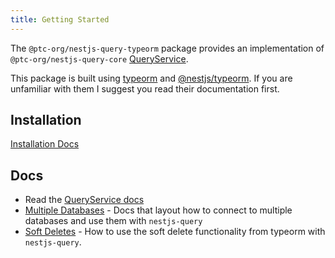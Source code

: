 ```yaml
---
title: Getting Started
---
```


The `@ptc-org/nestjs-query-typeorm` package provides an implementation of `@ptc-org/nestjs-query-core` [QueryService](../../concepts/services.md).

This package is built using [typeorm](https://typeorm.io/#/) and [@nestjs/typeorm](https://docs.nestjs.com/techniques/database#typeorm-integration). If you are unfamiliar with them I suggest you read their documentation first.

## Installation

[Installation Docs](../../introduction/install.md#ptc-orgnestjs-query-typeorm)

## Docs

* Read the [QueryService docs](../services.mdx)
* [Multiple Databases](./multiple-databases.md) - Docs that layout how to connect to multiple databases and use them with `nestjs-query`
* [Soft Deletes](./soft-delete.md) - How to use the soft delete functionality from typeorm with `nestjs-query`. 
